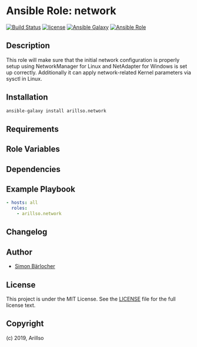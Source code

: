 # Ansible Role: network

[![Build Status](https://img.shields.io/travis/arillso/ansible.network.svg?branch=master&style=popout-square)](https://travis-ci.org/arillso/ansible.network) [![license](https://img.shields.io/github/license/mashape/apistatus.svg?style=popout-square)](https://sbaerlo.ch/licence) [![Ansible Galaxy](https://img.shields.io/badge/ansible--galaxy-network-blue.svg?style=popout-square)](https://galaxy.ansible.com/arillso/network) [![Ansible Role](https://img.shields.io/ansible/role/d/id.svg?style=popout-square)](https://galaxy.ansible.com/arillso/network)

## Description

This role will make sure that the initial network configuration is properly setup using NetworkManager for Linux and NetAdapter for Windows is set up correctly. Additionally it can apply network-related Kernel parameters via sysctl in Linux.

## Installation

```bash
ansible-galaxy install arillso.network
```

## Requirements

## Role Variables

## Dependencies

## Example Playbook

```yml
- hosts: all
  roles:
    - arillso.network
```

## Changelog

## Author

- [Simon Bärlocher](https://sbaerlocher.ch)

## License

This project is under the MIT License. See the [LICENSE](https://sbaerlo.ch/licence) file for the full license text.

## Copyright

(c) 2019, Arillso
